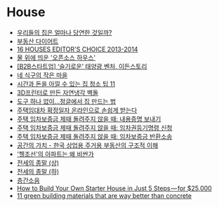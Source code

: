 House
=====
* [우리들의 집은 얼마나 당연한 것일까?](http://ppss.kr/archives/52124)
* [부동산 다이어트](http://www.bdsdiet.com/)
* [16 HOUSES EDITOR'S CHOICE 2013-2014](http://media.daum.net/life/living/photo/newsview?newsId=20141219152413243)
* [물 위에 띄운 '오픈소스 하우스'](http://www.huffingtonpost.kr/asadal/story_b_7002782.html)
* [[B2B스타트업] ‘슬기로운’ 태양광 벤처, 이든스토리](http://www.bloter.net/archives/225391)
* [네 식구의 작은 마을](http://media.daum.net/life/living/photo/newsview?newsId=20150515150449717)
* [시간과 돈을 아낄 수 있는 집 청소 팁 11](http://www.huffingtonpost.kr/2015/06/11/story_n_7558448.html)
* [3D프린터로 만든 자연냉각 벽돌](http://techholic.co.kr/archives/34567)
* [도구 하나 없이…정글에서 집 만드는 법](http://techholic.co.kr/archives/40372)
* [주택임대차 확정일자 온라인으로 손쉽게 받는다](http://www.huffingtonpost.kr/2015/09/13/story_n_8128570.html)
* [주택 임차보증금 제때 돌려주지 않을 때: 내용증명 보내기](http://slownews.kr/46462)
* [주택 임차보증금 제때 돌려주지 않을 때: 임차권등기명령 신청](http://slownews.kr/46707)
* [주택 임차보증금 제때 돌려주지 않을 때: 임차보증금 반환소송](http://slownews.kr/47864)
* [공간의 가치 - 한국 상업용 주거용 부동산의 구조적 이해](http://www.valueofspace.com/wordpress/)
* ['헬조선'의 아파트는 왜 비싼가](https://storyfunding.daum.net/project/1589/episodes)
* [전세의 종말 (상)](https://brunch.co.kr/@zip/28)
* [전세의 종말 (하)](https://brunch.co.kr/@zip/30)
* [층간소음](http://oneclick.law.go.kr/CSP/CSP/CnpClsMain.laf?popMenu=ov&csmSeq=549&ccfNo=7&cciNo=1&cnpClsNo=1)
* [How to Build Your Own Starter House in Just 5 Steps — for $25,000](https://medium.com/ted-fellows/how-to-build-your-own-starter-house-in-just-5-steps-for-25-000-861821051131)
* [11 green building materials that are way better than concrete](http://inhabitat.com/11-green-building-materials-that-are-way-better-than-concrete/)

